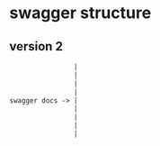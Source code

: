 # swagger structure

## version 2

```txt
                |
                |
                |
                |
swagger docs -> |
                |
                |
                |
                |
```